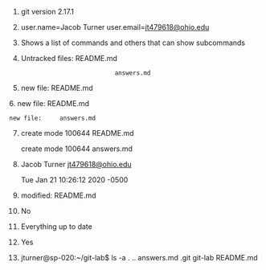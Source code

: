 1. git version 2.17.1

2. user.name=Jacob Turner               user.email=jt479618@ohio.edu

3. Shows a list of commands and others that can show﻿﻿﻿﻿﻿ subcommands

4. Untracked files: README.md

                                 answers.md

5. new file:        README.md

﻿﻿﻿﻿6. new file:     README.md

    new file:     answers.md

7. create mode 100644 README.md

    create mode 100644 answers.md

8. Jacob Turner <jt479618@ohio.edu>

    Tue Jan 21 10:26:12 2020 -0500

9. modified:      README.md

10. No

11. Everything up to date

12. Yes

13. jturner@sp-020:~/git-lab$ ls -a
.  ..  answers.md  .git  git-lab  README.md

